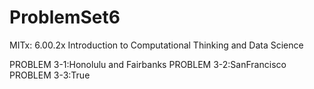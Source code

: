 ProblemSet6
===========

MITx: 6.00.2x Introduction to Computational Thinking and Data Science

PROBLEM 3-1:Honolulu and Fairbanks
PROBLEM 3-2:SanFrancisco 
PROBLEM 3-3:True
